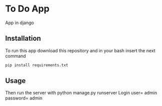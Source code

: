 # To Do App

App in django

## Installation
To run this app download this repository and in your bash insert the next command

```bash
pip install requirements.txt
```

## Usage
Then run the server 
with python manage.py runserver
Login user= admin
password= admin



